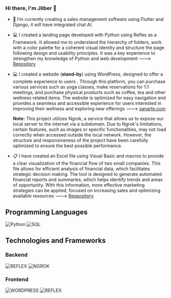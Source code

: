 ### Hi there, I'm Jilber 👋

- 🌱 I’m currently creating a sales management software using Flutter and Django, it will have integrated chat AI.

- 💻 I created a landing page developed with Python using Reflex as a Framework. It allowed me to understand the hierarchy of folders, work with a color palette for a coherent visual identity and structure the page following design and usability principles. It was a key experience to strengthen my knowledge of Python and web development ---> [Repository](https://github.com/jilberizaguirre98/python_web)

- 💻 I created a website (**stand-by**) using WordPress, designed to offer a complete experience to users . Through this platform, you can purchase various services such as yoga classes, make reservations for 1:1 meetings, and purchase physical products such as coffee, tea and other wellness related items. The website is optimized for easy navigation and provides a seamless and accessible experience for users interested in improving their wellness and exploring new offerings ---> [sanarte.com](https://b640-190-145-240-37.ngrok-free.app/proyecto1/)

  **Note:** 
This project utilizes Ngrok, a service that allows us to expose our local server to the internet via a subdomain. Due to Ngrok's limitations, certain features, such as images or specific functionalities, may not load correctly when accessed outside the local network. However, the structure and responsiveness of the project have been carefully optimized to ensure the best possible performance.

- 📋 I have created an Excel file using Visual Basic and macros to provide a clear visualization of the financial flow of two small companies. This file allows for efficient analysis of financial data, which facilitates strategic decision making. The tool is designed to generate automated financial reports and summaries, which helps identify trends and areas of opportunity. With this information, more effective marketing strategies can be applied, focused on increasing sales and optimizing available resources ---> [Respository](https://github.com/jilberizaguirre98/contabilidad-tracker)


## Programming Languages

![Python](https://img.shields.io/badge/python-3670A0?style=for-the-badge&logo=python&logoColor=ffdd54) ![SQL](https://img.shields.io/badge/SQL-3D85C6?style=for-the-badge&logo=postgresql&logoColor=white)


## Technologies and Frameworks
### Backend
![REFLEX](https://img.shields.io/badge/REFLEX-6FA8DC?style=for-the-badge&logoColor=white)
 ![NGROK](https://img.shields.io/badge/NGROK-0B5394?style=for-the-badge&logoColor=white)

### Frontend
![WORDPRESS](https://img.shields.io/badge/WORDPRESS-3D85C6?style=for-the-badge&logo=wordpress&logoColor=white) ![REFLEX](https://img.shields.io/badge/REFLEX-6FA8DC?style=for-the-badge&logoColor=white)




